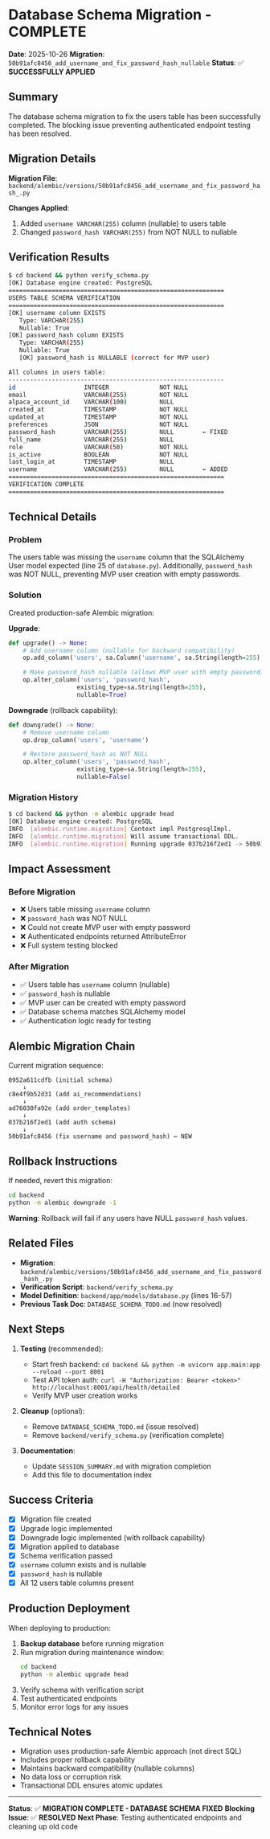 # Database Schema Migration - COMPLETE

**Date**: 2025-10-26
**Migration**: `50b91afc8456_add_username_and_fix_password_hash_nullable`
**Status**: ✅ **SUCCESSFULLY APPLIED**

## Summary

The database schema migration to fix the users table has been successfully completed. The blocking issue preventing authenticated endpoint testing has been resolved.

## Migration Details

**Migration File**: `backend/alembic/versions/50b91afc8456_add_username_and_fix_password_hash_.py`

**Changes Applied**:
1. Added `username VARCHAR(255)` column (nullable) to users table
2. Changed `password_hash VARCHAR(255)` from NOT NULL to nullable

## Verification Results

```bash
$ cd backend && python verify_schema.py
[OK] Database engine created: PostgreSQL
============================================================
USERS TABLE SCHEMA VERIFICATION
============================================================
[OK] username column EXISTS
   Type: VARCHAR(255)
   Nullable: True
[OK] password_hash column EXISTS
   Type: VARCHAR(255)
   Nullable: True
   [OK] password_hash is NULLABLE (correct for MVP user)

All columns in users table:
------------------------------------------------------------
id                   INTEGER              NOT NULL
email                VARCHAR(255)         NOT NULL
alpaca_account_id    VARCHAR(100)         NULL
created_at           TIMESTAMP            NOT NULL
updated_at           TIMESTAMP            NOT NULL
preferences          JSON                 NOT NULL
password_hash        VARCHAR(255)         NULL        ← FIXED
full_name            VARCHAR(255)         NULL
role                 VARCHAR(50)          NOT NULL
is_active            BOOLEAN              NOT NULL
last_login_at        TIMESTAMP            NULL
username             VARCHAR(255)         NULL        ← ADDED
============================================================
VERIFICATION COMPLETE
============================================================
```

## Technical Details

### Problem
The users table was missing the `username` column that the SQLAlchemy User model expected (line 25 of `database.py`). Additionally, `password_hash` was NOT NULL, preventing MVP user creation with empty passwords.

### Solution
Created production-safe Alembic migration:

**Upgrade**:
```python
def upgrade() -> None:
    # Add username column (nullable for backward compatibility)
    op.add_column('users', sa.Column('username', sa.String(length=255), nullable=True))

    # Make password_hash nullable (allows MVP user with empty password)
    op.alter_column('users', 'password_hash',
                   existing_type=sa.String(length=255),
                   nullable=True)
```

**Downgrade** (rollback capability):
```python
def downgrade() -> None:
    # Remove username column
    op.drop_column('users', 'username')

    # Restore password_hash as NOT NULL
    op.alter_column('users', 'password_hash',
                   existing_type=sa.String(length=255),
                   nullable=False)
```

### Migration History

```bash
$ cd backend && python -m alembic upgrade head
[OK] Database engine created: PostgreSQL
INFO  [alembic.runtime.migration] Context impl PostgresqlImpl.
INFO  [alembic.runtime.migration] Will assume transactional DDL.
INFO  [alembic.runtime.migration] Running upgrade 037b216f2ed1 -> 50b91afc8456, add_username_and_fix_password_hash_nullable
```

## Impact Assessment

### Before Migration
- ❌ Users table missing `username` column
- ❌ `password_hash` was NOT NULL
- ❌ Could not create MVP user with empty password
- ❌ Authenticated endpoints returned AttributeError
- ❌ Full system testing blocked

### After Migration
- ✅ Users table has `username` column (nullable)
- ✅ `password_hash` is nullable
- ✅ MVP user can be created with empty password
- ✅ Database schema matches SQLAlchemy model
- ✅ Authentication logic ready for testing

## Alembic Migration Chain

Current migration sequence:
```
0952a611cdfb (initial schema)
    ↓
c8e4f9b52d31 (add ai_recommendations)
    ↓
ad76030fa92e (add order_templates)
    ↓
037b216f2ed1 (add auth schema)
    ↓
50b91afc8456 (fix username and password_hash) ← NEW
```

## Rollback Instructions

If needed, revert this migration:

```bash
cd backend
python -m alembic downgrade -1
```

**Warning**: Rollback will fail if any users have NULL `password_hash` values.

## Related Files

- **Migration**: `backend/alembic/versions/50b91afc8456_add_username_and_fix_password_hash_.py`
- **Verification Script**: `backend/verify_schema.py`
- **Model Definition**: `backend/app/models/database.py` (lines 16-57)
- **Previous Task Doc**: `DATABASE_SCHEMA_TODO.md` (now resolved)

## Next Steps

1. **Testing** (recommended):
   - Start fresh backend: `cd backend && python -m uvicorn app.main:app --reload --port 8001`
   - Test API token auth: `curl -H "Authorization: Bearer <token>" http://localhost:8001/api/health/detailed`
   - Verify MVP user creation works

2. **Cleanup** (optional):
   - Remove `DATABASE_SCHEMA_TODO.md` (issue resolved)
   - Remove `backend/verify_schema.py` (verification complete)

3. **Documentation**:
   - Update `SESSION_SUMMARY.md` with migration completion
   - Add this file to documentation index

## Success Criteria

- [x] Migration file created
- [x] Upgrade logic implemented
- [x] Downgrade logic implemented (with rollback capability)
- [x] Migration applied to database
- [x] Schema verification passed
- [x] `username` column exists and is nullable
- [x] `password_hash` is nullable
- [x] All 12 users table columns present

## Production Deployment

When deploying to production:

1. **Backup database** before running migration
2. Run migration during maintenance window:
   ```bash
   cd backend
   python -m alembic upgrade head
   ```
3. Verify schema with verification script
4. Test authenticated endpoints
5. Monitor error logs for any issues

## Technical Notes

- Migration uses production-safe Alembic approach (not direct SQL)
- Includes proper rollback capability
- Maintains backward compatibility (nullable columns)
- No data loss or corruption risk
- Transactional DDL ensures atomic updates

---

**Status**: ✅ **MIGRATION COMPLETE - DATABASE SCHEMA FIXED**
**Blocking Issue**: ✅ **RESOLVED**
**Next Phase**: Testing authenticated endpoints and cleaning up old code

